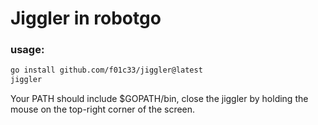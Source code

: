 # Jiggler in robotgo

### usage:
```bash
go install github.com/f01c33/jiggler@latest
jiggler
```

Your PATH should include $GOPATH/bin, close the jiggler by holding the mouse on the top-right corner of the screen.